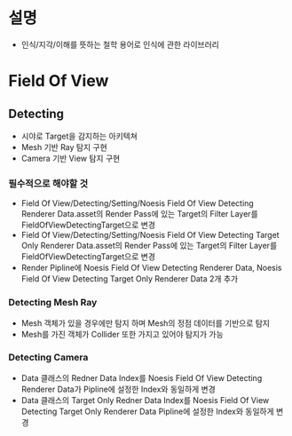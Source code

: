 # 설명
- 인식/지각/이해를 뜻하는 철학 용어로 인식에 관한 라이브러리

# Field Of View
## Detecting
- 시야로 Target을 감지하는 아키텍쳐
- Mesh 기반 Ray 탐지 구현
- Camera 기반 View 탐지 구현

### 필수적으로 해야할 것
- Field Of View/Detecting/Setting/Noesis Field Of View Detecting Renderer Data.asset의 Render Pass에 있는 Target의 Filter Layer를 FieldOfViewDetectingTarget으로 변경
- Field Of View/Detecting/Setting/Noesis Field Of View Detecting Target Only Renderer Data.asset의 Render Pass에 있는 Target의 Filter Layer를 FieldOfViewDetectingTarget으로 변경
- Render Pipline에 Noesis Field Of View Detecting Renderer Data, Noesis Field Of View Detecting Target Only Renderer Data 2개 추가

### Detecting Mesh Ray
- Mesh 객체가 있을 경우에만 탐지 하며 Mesh의 정점 데이터를 기반으로 탐지
- Mesh를 가진 객체가 Collider 또한 가지고 있어야 탐지가 가능

### Detecting Camera
- Data 클래스의 Redner Data Index를 Noesis Field Of View Detecting Renderer Data가 Pipline에 설정한 Index와 동일하게 변경
- Data 클래스의 Target Only Redner Data Index를 Noesis Field Of View Detecting Target Only Renderer Data Pipline에 설정한 Index와 동일하게 변경
